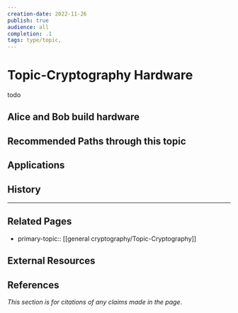 ```yaml
---
creation-date: 2022-11-26
publish: true
audience: all
completion: .1
tags: type/topic, 
---
```

# Topic-Cryptography Hardware
todo

## Alice and Bob build hardware

## Recommended Paths through this topic

## Applications

## History


---
## Related Pages
- primary-topic:: [[general cryptography/Topic-Cryptography]]

## External Resources

## References
*This section is for citations of any claims made in the page*.